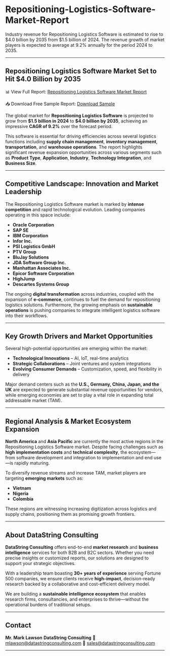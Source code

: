 # Repositioning-Logistics-Software-Market-Report

Industry revenue for Repositioning Logistics Software is estimated to rise to $4.0 billion by 2035 from $1.5 billion of 2024. The revenue growth of market players is expected to average at 9.2% annually for the period 2024 to 2035.


---

## Repositioning Logistics Software Market Set to Hit \$4.0 Billion by 2035

📊 View Full Report:
[Repositioning Logistics Software Market Report](https://datastringconsulting.com/industry-analysis/repositioning-logistics-software-market-research-report)

📥 Download Free Sample Report:
[Download Sample](https://datastringconsulting.com/downloadsample/repositioning-logistics-software-market-research-report)

The global market for **Repositioning Logistics Software** is projected to grow from **\$1.5 billion in 2024** to **\$4.0 billion by 2035**, achieving an impressive **CAGR of 9.2%** over the forecast period.

This software is essential for driving efficiencies across several logistics functions including **supply chain management**, **inventory management**, **transportation**, and **warehouse operations**. The report highlights significant revenue expansion opportunities across various segments such as **Product Type**, **Application**, **Industry**, **Technology Integration**, and **Business Size**.



---

## Competitive Landscape: Innovation and Market Leadership

The Repositioning Logistics Software market is marked by **intense competition** and rapid technological evolution. Leading companies operating in this space include:

* **Oracle Corporation**
* **SAP SE**
* **IBM Corporation**
* **Infor Inc.**
* **PSI Logistics GmbH**
* **PTV Group**
* **BluJay Solutions**
* **JDA Software Group Inc.**
* **Manhattan Associates Inc.**
* **Epicor Software Corporation**
* **HighJump**
* **Descartes Systems Group**

The ongoing **digital transformation** across industries, coupled with the expansion of **e-commerce**, continues to fuel the demand for repositioning logistics solutions. Furthermore, the growing emphasis on **sustainable operations** is pushing companies to integrate intelligent logistics software into their workflows.

---

## Key Growth Drivers and Market Opportunities

Several high-potential opportunities are emerging within the market:

* **Technological Innovations** – AI, IoT, real-time analytics
* **Strategic Collaborations** – Joint ventures and system integrations
* **Evolving Consumer Demands** – Customization, speed, and flexibility in delivery

Major demand centers such as the **U.S., Germany, China, Japan, and the UK** are expected to generate substantial revenue opportunities for vendors, while emerging economies are set to play a vital role in expanding total addressable market (TAM).

---

## Regional Analysis & Market Ecosystem Expansion

**North America** and **Asia Pacific** are currently the most active regions in the Repositioning Logistics Software market. Despite facing challenges such as **high implementation costs** and **technical complexity**, the ecosystem—from software development and integration to implementation and end use—is rapidly maturing.

To diversify revenue streams and increase TAM, market players are targeting **emerging markets** such as:

* **Vietnam**
* **Nigeria**
* **Colombia**

These regions are witnessing increasing digitization across logistics and supply chains, positioning them as promising growth frontiers.



---

## About DataString Consulting

**DataString Consulting** offers end-to-end **market research** and **business intelligence** services for both B2B and B2C sectors. Whether you need precise insights or customized reports, our solutions are designed to support your strategic objectives.

With a leadership team boasting **30+ years of experience** serving Fortune 500 companies, we ensure clients receive **high-impact**, decision-ready research backed by a collaborative and cost-efficient delivery model.

We are building a **sustainable intelligence ecosystem** that enables research firms, consultancies, and enterprises to thrive—without the operational burdens of traditional setups.

---

## Contact

**Mr. Mark Lawson**
**DataString Consulting**
📧 [mlawson@datastringconsulting.com](mailto:mlawson@datastringconsulting.com)
📧 [sales@datastringconsulting.com](mailto:sales@datastringconsulting.com)

---


